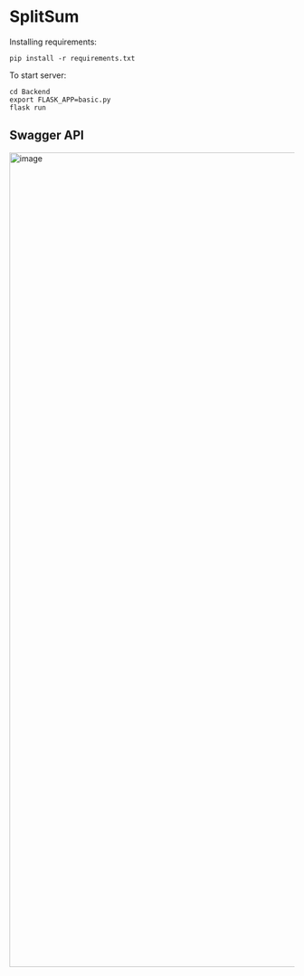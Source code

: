 # SplitSum



Installing requirements:
```
pip install -r requirements.txt
```
To start server:
```
cd Backend
export FLASK_APP=basic.py
flask run
```

## Swagger API
<img width="1438" alt="image" src="https://user-images.githubusercontent.com/95614205/187834598-7c33240c-0293-4241-a644-074197d52ba3.png">

